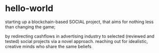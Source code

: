 # hello-world

starting up a blockchain-based SOCIAL project, that aims for nothing less than changing the game;

by redirecting cashflows in advertising industry to selected (reviewed and tested) social projects via a novel approach.
reaching out for idealistic, creative minds who share the same beliefs
